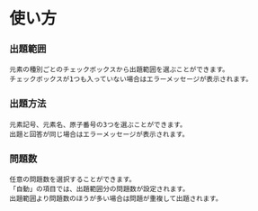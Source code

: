 # 使い方
  ### 出題範囲
    元素の種別ごとのチェックボックスから出題範囲を選ぶことができます。
    チェックボックスが1つも入っていない場合はエラーメッセージが表示されます。
  ### 出題方法
    元素記号、元素名、原子番号の3つを選ぶことができます。
    出題と回答が同じ場合はエラーメッセージが表示されます。
  ### 問題数
    任意の問題数を選択することができます。
    「自動」の項目では、出題範囲分の問題数が設定されます。
    出題範囲より問題数のほうが多い場合は問題が重複して出題されます。
    
  
